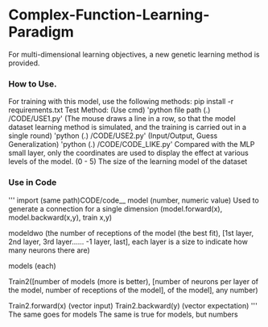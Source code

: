 # Complex-Function-Learning-Paradigm
For multi-dimensional learning objectives, a new genetic learning method is provided.

### How to Use.
For training with this model, use the following methods:
pip install -r requirements.txt
Test Method:
(Use cmd)
'python file path (.) /CODE/USE1.py'
(The mouse draws a line in a row, so that the model dataset learning method is simulated, and the training is carried out in a single round)
'python (.) /CODE/USE2.py'
(Input/Output, Guess Generalization)
'python (.) /CODE/CODE_LIKE.py'
Compared with the MLP small layer, only the coordinates are used to display the effect at various levels of the model.
(0 - 5) The size of the learning model of the dataset

### Use in Code
'''
import (same path)CODE/code__
model (number, numeric value)
Used to generate a connection for a single dimension
(model.forward(x), model.backward(x,y), train x,y)

modeldwo (the number of receptions of the model (the best fit), [1st layer, 2nd layer, 3rd layer...... -1 layer, last], each layer is a size to indicate how many neurons there are)

models (each)

Train2([number of models (more is better), [number of neurons per layer of the model, number of receptions of the model], of the model], any number)

Train2.forward(x) (vector input)
Train2.backward(y) (vector expectation)
'''
The same goes for models
The same is true for models, but numbers
